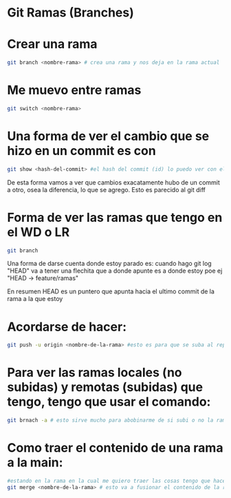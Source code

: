 # Git Ramas (Branches)

# Crear una rama

```sh
git branch <nombre-rama> # crea una rama y nos deja en la rama actual
```

# Me muevo entre ramas

```sh
git switch <nombre-rama>
```

# Una forma de ver el cambio que se hizo en un commit es con

```sh
git show <hash-del-commit> #el hash del commit (id) lo puedo ver con el git log
```

De esta forma vamos a ver que cambios exacatamente hubo de un commit a otro, osea la diferencia, lo que se agrego. Esto es parecido al git diff

# Forma de ver las ramas que tengo en el WD o LR

```sh
git branch
```

Una forma de darse cuenta donde estoy parado es: cuando hago git log "HEAD" va a tener una flechita que a donde apunte es a donde estoy poe ej "HEAD -> feature/ramas"

En resumen HEAD es un puntero que apunta hacia el ultimo commit de la rama a la que estoy

# Acordarse de hacer:

```sh
git push -u origin <nombre-de-la-rama> #esto es para que se suba al repo remoto la rama, si yo no hago esto la rama nunca va a aparecer en el remoto
```

# Para ver las ramas locales (no subidas) y remotas (subidas) que tengo, tengo que usar el comando:

```sh
git brnach -a # esto sirve mucho para abobinarme de si subi o no la rama
```

# Como traer el contenido de una rama a la main:

```sh
#estando en la rama en la cual me quiero traer las cosas tengo que hacer el comando:
git merge <nombre-de-la-rama> # esto va a fusionar el contenido de la rama main con el de la rama que qu